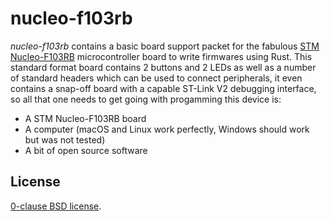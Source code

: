 nucleo-f103rb
=============

_nucleo-f103rb_ contains a basic board support packet for the fabulous [STM
Nucleo-F103RB][] microcontroller board to write firmwares using Rust. This
standard format board contains 2 buttons and 2 LEDs as well as a number of
standard headers which can be used to connect peripherals, it even contains a
snap-off board with a capable ST-Link V2 debugging interface, so all that one
needs to get going with progamming this device is:

* A STM Nucleo-F103RB board
* A computer (macOS and Linux work perfectly, Windows should work but was not tested)
* A bit of open source software

[STM Nucleo-F103RB]: https://os.mbed.com/platforms/ST-Nucleo-F103RB/
[cortex-m]: https://github.com/rust-embedded/cortex-m
[cortex-m-rt]: https://github.com/rust-embedded/cortex-m-rt

License
-------

[0-clause BSD license](LICENSE-0BSD.txt).
